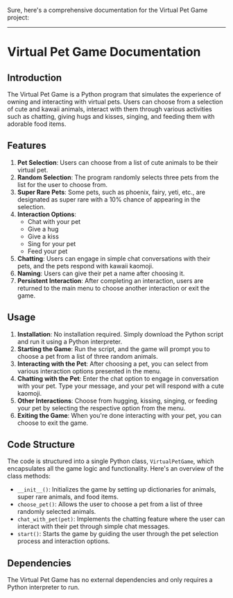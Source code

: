 Sure, here's a comprehensive documentation for the Virtual Pet Game project:

---

# Virtual Pet Game Documentation

## Introduction
The Virtual Pet Game is a Python program that simulates the experience of owning and interacting with virtual pets. Users can choose from a selection of cute and kawaii animals, interact with them through various activities such as chatting, giving hugs and kisses, singing, and feeding them with adorable food items.

## Features
1. **Pet Selection**: Users can choose from a list of cute animals to be their virtual pet.
2. **Random Selection**: The program randomly selects three pets from the list for the user to choose from.
3. **Super Rare Pets**: Some pets, such as phoenix, fairy, yeti, etc., are designated as super rare with a 10% chance of appearing in the selection.
4. **Interaction Options**:
   - Chat with your pet
   - Give a hug
   - Give a kiss
   - Sing for your pet
   - Feed your pet
5. **Chatting**: Users can engage in simple chat conversations with their pets, and the pets respond with kawaii kaomoji.
6. **Naming**: Users can give their pet a name after choosing it.
7. **Persistent Interaction**: After completing an interaction, users are returned to the main menu to choose another interaction or exit the game.

## Usage
1. **Installation**: No installation required. Simply download the Python script and run it using a Python interpreter.
2. **Starting the Game**: Run the script, and the game will prompt you to choose a pet from a list of three random animals.
3. **Interacting with the Pet**: After choosing a pet, you can select from various interaction options presented in the menu.
4. **Chatting with the Pet**: Enter the chat option to engage in conversation with your pet. Type your message, and your pet will respond with a cute kaomoji.
5. **Other Interactions**: Choose from hugging, kissing, singing, or feeding your pet by selecting the respective option from the menu.
6. **Exiting the Game**: When you're done interacting with your pet, you can choose to exit the game.

## Code Structure
The code is structured into a single Python class, `VirtualPetGame`, which encapsulates all the game logic and functionality. Here's an overview of the class methods:

- `__init__()`: Initializes the game by setting up dictionaries for animals, super rare animals, and food items.
- `choose_pet()`: Allows the user to choose a pet from a list of three randomly selected animals.
- `chat_with_pet(pet)`: Implements the chatting feature where the user can interact with their pet through simple chat messages.
- `start()`: Starts the game by guiding the user through the pet selection process and interaction options.

## Dependencies
The Virtual Pet Game has no external dependencies and only requires a Python interpreter to run.
